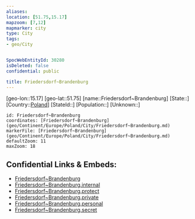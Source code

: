 ```yaml
---
aliases: 
location: [51.75,15.17]
mapzoom: [7,12] 
mapmarker: city 
type: City
tags:
- geo/City


SpocWebEntityId: 30280
isDeleted: false
confidential: public

title: Friedersdorf~Brandenburg
---
```

[geo-lon::15.17]
[geo-lat::51.75]
[name::Friedersdorf~Brandenburg]
[State::]
[Country::[Poland](geo/Continent/Europe/Poland.md)]
[StateId::]
[Population::]
[Unknown::]


```leaflet
id: Friedersdorf~Brandenburg
coordinates: [Friedersdorf~Brandenburg](geo/Continent/Europe/Poland/City/Friedersdorf~Brandenburg.md)
markerFile: [Friedersdorf~Brandenburg](geo/Continent/Europe/Poland/City/Friedersdorf~Brandenburg.md)
defaultZoom: 11 
maxZoom: 18
```


## Confidential Links & Embeds: 
- [Friedersdorf~Brandenburg](../../../../../../_public/geo/Continent/Europe/Poland/City/Friedersdorf~Brandenburg.md) 
- [Friedersdorf~Brandenburg.internal](../../../../../../_internal/geo/Continent/Europe/Poland/City/Friedersdorf~Brandenburg.internal.md) 
- [Friedersdorf~Brandenburg.protect](../../../../../../_protect/geo/Continent/Europe/Poland/City/Friedersdorf~Brandenburg.protect.md) 
- [Friedersdorf~Brandenburg.private](../../../../../../_private/geo/Continent/Europe/Poland/City/Friedersdorf~Brandenburg.private.md) 
- [Friedersdorf~Brandenburg.personal](../../../../../../_personal/geo/Continent/Europe/Poland/City/Friedersdorf~Brandenburg.personal.md) 
- [Friedersdorf~Brandenburg.secret](../../../../../../_secret/geo/Continent/Europe/Poland/City/Friedersdorf~Brandenburg.secret.md) 
